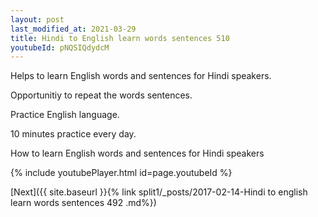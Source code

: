 ```yaml
---
layout: post
last_modified_at: 2021-03-29
title: Hindi to English learn words sentences 510 
youtubeId: pNQSIQdydcM
---
```

 
 
Helps to learn English words and sentences for Hindi speakers.

Opportunitiy to repeat the words sentences. 

Practice English language. 
 
10 minutes practice every day. 
 
How to learn English words and sentences for Hindi speakers 
 
{% include youtubePlayer.html id=page.youtubeId %}
 
 
[Next]({{ site.baseurl }}{% link  split1/_posts/2017-02-14-Hindi to english learn words sentences 492 .md%})
 
